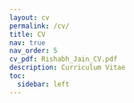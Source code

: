 ```yaml
---
layout: cv
permalink: /cv/
title: CV
nav: true
nav_order: 5
cv_pdf: Rishabh_Jain_CV.pdf
description: Curriculum Vitae
toc:
  sidebar: left
---
```

